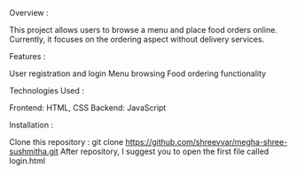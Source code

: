 Overview :

This project allows users to browse a menu and place food orders online. Currently, it focuses on the ordering aspect without delivery services.

Features :

User registration and login
Menu browsing
Food ordering functionality

Technologies Used :

Frontend: HTML, CSS
Backend: JavaScript

Installation :

Clone this repository : git clone https://github.com/shreevvar/megha-shree-sushmitha.git
After repository, I suggest you to open the first file called login.html
